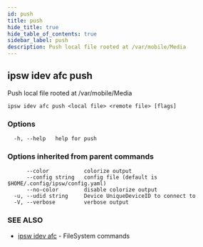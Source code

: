 ```yaml
---
id: push
title: push
hide_title: true
hide_table_of_contents: true
sidebar_label: push
description: Push local file rooted at /var/mobile/Media
---
```

## ipsw idev afc push

Push local file rooted at /var/mobile/Media

```
ipsw idev afc push <local file> <remote file> [flags]
```

### Options

```
  -h, --help   help for push
```

### Options inherited from parent commands

```
      --color           colorize output
      --config string   config file (default is $HOME/.config/ipsw/config.yaml)
      --no-color        disable colorize output
  -u, --udid string     Device UniqueDeviceID to connect to
  -V, --verbose         verbose output
```

### SEE ALSO

* [ipsw idev afc](/docs/cli/ipsw/idev/afc)	 - FileSystem commands


